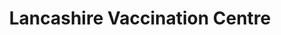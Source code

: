 ---
title: "Lancashire Vaccination Centre"
url: /chorley/lancashire-vaccination-centre/
shop: Allgemein
---